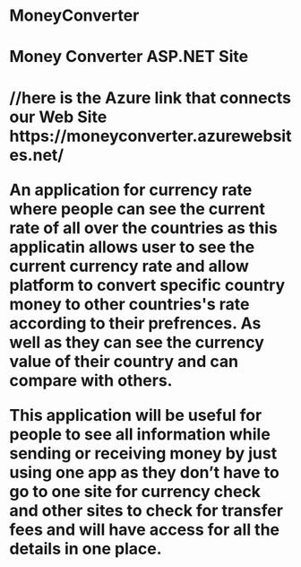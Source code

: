 # MoneyConverter
<h1> Money Converter ASP.NET Site<h1>
  //here is the Azure link that connects our Web Site
  https://moneyconverter.azurewebsites.net/
  <p> An application for currency rate  where people can see the current rate of all over the countries as this
      applicatin allows user to see the current currency rate and allow platform to convert specific country
      money to other countries's rate according to their prefrences. As well as they can see the currency 
      value of their country and can compare with others.</p>  
  <p>This application will be useful for people to see all information while sending or receiving money by just
     using one app as they don’t have to go to one site for currency check and other sites to check for transfer
     fees and will have access for all the details in one place.</p>
